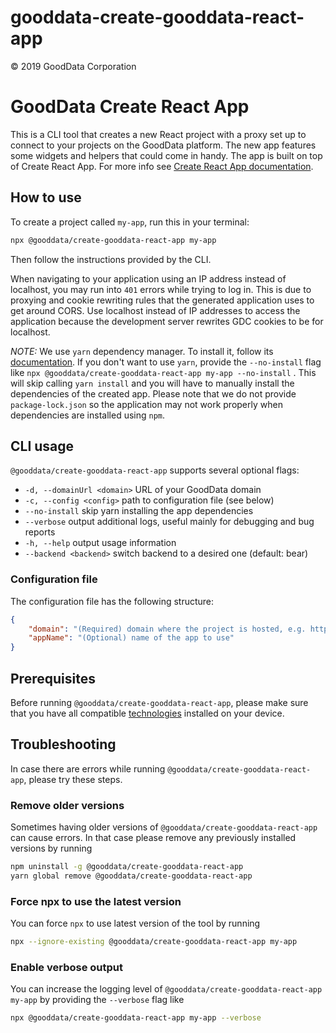 # gooddata-create-gooddata-react-app

© 2019 GoodData Corporation

# GoodData Create React App

This is a CLI tool that creates a new React project with a proxy set up to connect to your projects on the GoodData platform.
The new app features some widgets and helpers that could come in handy.
The app is built on top of Create React App. For more info see [Create React App documentation](https://facebook.github.io/create-react-app/).

## How to use

To create a project called `my-app`, run this in your terminal:

```bash
npx @gooddata/create-gooddata-react-app my-app
```

Then follow the instructions provided by the CLI.

When navigating to your application using an IP address instead of localhost, you may run into `401` errors while trying to log in. This is due to proxying and cookie rewriting rules that the generated application uses to get around CORS. Use localhost instead of IP addresses to access the application because the development server rewrites GDC cookies to be for localhost.

_NOTE:_ We use `yarn` dependency manager. To install it, follow its [documentation](https://yarnpkg.com/lang/en/docs/install). If you don't want to use `yarn`, provide the `--no-install` flag like `npx @gooddata/create-gooddata-react-app my-app --no-install` . This will skip calling `yarn install` and you will have to manually install the dependencies of the created app. Please note that we do not provide `package-lock.json` so the application may not work properly when dependencies are installed using `npm`.

## CLI usage

`@gooddata/create-gooddata-react-app` supports several optional flags:

-   `-d, --domainUrl <domain>` URL of your GoodData domain
-   `-c, --config <config>` path to configuration file (see below)
-   `--no-install` skip yarn installing the app dependencies
-   `--verbose` output additional logs, useful mainly for debugging and bug reports
-   `-h, --help` output usage information
-   `--backend <backend>` switch backend to a desired one (default: bear)

### Configuration file

The configuration file has the following structure:

```json
{
    "domain": "(Required) domain where the project is hosted, e.g. https://developer.na.gooddata.com",
    "appName": "(Optional) name of the app to use"
}
```

## Prerequisites

Before running `@gooddata/create-gooddata-react-app`, please make sure that you have all compatible [technologies](https://sdk.gooddata.com/gooddata-ui/docs/about_gooddataui.html#supported-technologies) installed on your device.

## Troubleshooting

In case there are errors while running `@gooddata/create-gooddata-react-app`, please try these steps.

### Remove older versions

Sometimes having older versions of `@gooddata/create-gooddata-react-app` can cause errors. In that case please remove any previously installed versions by running

```bash
npm uninstall -g @gooddata/create-gooddata-react-app
yarn global remove @gooddata/create-gooddata-react-app
```

### Force npx to use the latest version

You can force `npx` to use latest version of the tool by running

```bash
npx --ignore-existing @gooddata/create-gooddata-react-app my-app
```

### Enable verbose output

You can increase the logging level of `@gooddata/create-gooddata-react-app my-app` by providing the `--verbose` flag like

```bash
npx @gooddata/create-gooddata-react-app my-app --verbose
```
